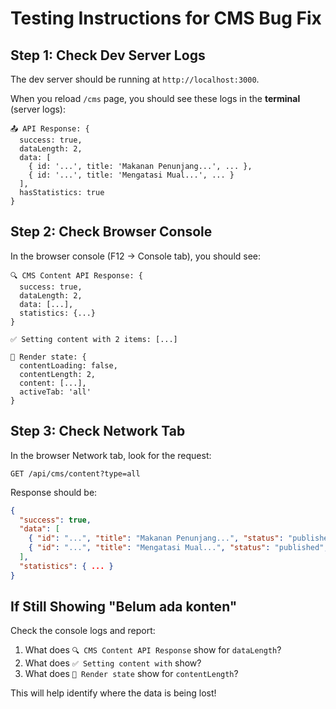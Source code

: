 # Testing Instructions for CMS Bug Fix

## Step 1: Check Dev Server Logs

The dev server should be running at `http://localhost:3000`.

When you reload `/cms` page, you should see these logs in the **terminal** (server logs):

```
📤 API Response: {
  success: true,
  dataLength: 2,
  data: [
    { id: '...', title: 'Makanan Penunjang...', ... },
    { id: '...', title: 'Mengatasi Mual...', ... }
  ],
  hasStatistics: true
}
```

## Step 2: Check Browser Console

In the browser console (F12 → Console tab), you should see:

```
🔍 CMS Content API Response: {
  success: true,
  dataLength: 2,
  data: [...],
  statistics: {...}
}

✅ Setting content with 2 items: [...]

🎯 Render state: {
  contentLoading: false,
  contentLength: 2,
  content: [...],
  activeTab: 'all'
}
```

## Step 3: Check Network Tab

In the browser Network tab, look for the request:

```
GET /api/cms/content?type=all
```

Response should be:
```json
{
  "success": true,
  "data": [
    { "id": "...", "title": "Makanan Penunjang...", "status": "published", ... },
    { "id": "...", "title": "Mengatasi Mual...", "status": "published", ... }
  ],
  "statistics": { ... }
}
```

## If Still Showing "Belum ada konten"

Check the console logs and report:
1. What does `🔍 CMS Content API Response` show for `dataLength`?
2. What does `✅ Setting content with` show?
3. What does `🎯 Render state` show for `contentLength`?

This will help identify where the data is being lost!
